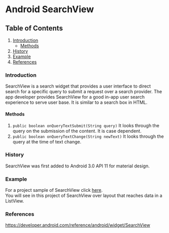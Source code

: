 # Android SearchView

## Table of Contents
1. [Introduction](#introduction)
	* [Methods](#methods)
2. [History](#history)
3. [Example](#example)
4. [References](#references)

### Introduction
SearchView is a search widget that provides a user interface to direct search for a specific query to submit a request over a search provider. The app developer provides SearchView for a good in-app user search experience to serve user base. It is similar to a search box in HTML.

#### Methods
1. `public boolean onQueryTextSubmit(String query)` It looks through the query on the submission of the content. It is case dependent.
2. `public boolean onQueryTextChange(String newText)` It looks through the query at the time of text change.

### History
SearchView was first added to Android 3.0 API 11 for material design.

### Example
For a project sample of SearchView click [here](https://github.com/PrincessHernandez/SearchView/tree/master/Code).
<br/> You will see in this project of SearchView over layout that reaches data in a ListView.

### References
https://developer.android.com/reference/android/widget/SearchView
